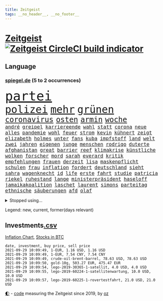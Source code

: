 ```yaml
---
title: Zeitgeist
tags: __no_header__, __no_footer__
---
```


# [Zeitgeist](https://oliz.io/zeitgeist/) [![Zeitgeist CircleCI build indicator](https://circleci.com/gh/ooz/zeitgeist.svg?style=shield)](https://circleci.com/gh/ooz/zeitgeist)

## Language

<h3><a href="https://www.spiegel.de" target="_blank">spiegel.de</a> (5 to 2 occurrences)</h3>
<p style="font-family:monospace">
<span style="font-size:32pt"><a href="news_links.html#partei" class="current">partei</a></span>
<br>
<span style="font-size:25pt"><a href="news_links.html#polizei" class="current">polizei</a></span>
<span style="font-size:25pt"><a href="news_links.html#mehr" class="current">mehr</a></span>
<span style="font-size:25pt"><a href="news_links.html#grünen" class="current">grünen</a></span>
<br>
<span style="font-size:18pt"><a href="news_links.html#coronavirus" class="current">coronavirus</a></span>
<span style="font-size:18pt"><a href="news_links.html#osten" class="current">osten</a></span>
<span style="font-size:18pt"><a href="news_links.html#armin" class="current">armin</a></span>
<span style="font-size:18pt"><a href="news_links.html#woche" class="current">woche</a></span>
<br>
<span style="font-size:12pt"><a href="news_links.html#andré" class="current">andré</a></span>
<span style="font-size:12pt"><a href="news_links.html#greipel" class="current">greipel</a></span>
<span style="font-size:12pt"><a href="news_links.html#karriereende" class="current">karriereende</a></span>
<span style="font-size:12pt"><a href="news_links.html#wahl" class="current">wahl</a></span>
<span style="font-size:12pt"><a href="news_links.html#statt" class="current">statt</a></span>
<span style="font-size:12pt"><a href="news_links.html#corona" class="current">corona</a></span>
<span style="font-size:12pt"><a href="news_links.html#neue" class="current">neue</a></span>
<span style="font-size:12pt"><a href="news_links.html#alles" class="current">alles</a></span>
<span style="font-size:12pt"><a href="news_links.html#pandemie" class="current">pandemie</a></span>
<span style="font-size:12pt"><a href="news_links.html#wohl" class="current">wohl</a></span>
<span style="font-size:12pt"><a href="news_links.html#feuer" class="current">feuer</a></span>
<span style="font-size:12pt"><a href="news_links.html#strom" class="current">strom</a></span>
<span style="font-size:12pt"><a href="news_links.html#kevin" class="current">kevin</a></span>
<span style="font-size:12pt"><a href="news_links.html#kühnert" class="current">kühnert</a></span>
<span style="font-size:12pt"><a href="news_links.html#zeigt" class="current">zeigt</a></span>
<span style="font-size:12pt"><a href="news_links.html#elizabeth" class="current">elizabeth</a></span>
<span style="font-size:12pt"><a href="news_links.html#holmes" class="current">holmes</a></span>
<span style="font-size:12pt"><a href="news_links.html#unter" class="current">unter</a></span>
<span style="font-size:12pt"><a href="news_links.html#fans" class="current">fans</a></span>
<span style="font-size:12pt"><a href="news_links.html#kuba" class="current">kuba</a></span>
<span style="font-size:12pt"><a href="news_links.html#impfstoff" class="current">impfstoff</a></span>
<span style="font-size:12pt"><a href="news_links.html#land" class="current">land</a></span>
<span style="font-size:12pt"><a href="news_links.html#welt" class="current">welt</a></span>
<span style="font-size:12pt"><a href="news_links.html#zwei" class="current">zwei</a></span>
<span style="font-size:12pt"><a href="news_links.html#jahren" class="current">jahren</a></span>
<span style="font-size:12pt"><a href="news_links.html#eigenen" class="current">eigenen</a></span>
<span style="font-size:12pt"><a href="news_links.html#junge" class="current">junge</a></span>
<span style="font-size:12pt"><a href="news_links.html#menschen" class="current">menschen</a></span>
<span style="font-size:12pt"><a href="news_links.html#rodrigo" class="current">rodrigo</a></span>
<span style="font-size:12pt"><a href="news_links.html#duterte" class="current">duterte</a></span>
<span style="font-size:12pt"><a href="news_links.html#afghanistan" class="current">afghanistan</a></span>
<span style="font-size:12pt"><a href="news_links.html#great" class="current">great</a></span>
<span style="font-size:12pt"><a href="news_links.html#barrier" class="new">barrier</a></span>
<span style="font-size:12pt"><a href="news_links.html#reef" class="new">reef</a></span>
<span style="font-size:12pt"><a href="news_links.html#klimakrise" class="current">klimakrise</a></span>
<span style="font-size:12pt"><a href="news_links.html#künstliche" class="current">künstliche</a></span>
<span style="font-size:12pt"><a href="news_links.html#wolken" class="current">wolken</a></span>
<span style="font-size:12pt"><a href="news_links.html#forscher" class="current">forscher</a></span>
<span style="font-size:12pt"><a href="news_links.html#mord" class="current">mord</a></span>
<span style="font-size:12pt"><a href="news_links.html#sarah" class="current">sarah</a></span>
<span style="font-size:12pt"><a href="news_links.html#everard" class="new">everard</a></span>
<span style="font-size:12pt"><a href="news_links.html#kritik" class="current">kritik</a></span>
<span style="font-size:12pt"><a href="news_links.html#empfehlungen" class="current">empfehlungen</a></span>
<span style="font-size:12pt"><a href="news_links.html#frauen" class="current">frauen</a></span>
<span style="font-size:12pt"><a href="news_links.html#derzeit" class="current">derzeit</a></span>
<span style="font-size:12pt"><a href="news_links.html#lisa" class="current">lisa</a></span>
<span style="font-size:12pt"><a href="news_links.html#maskenpflicht" class="current">maskenpflicht</a></span>
<span style="font-size:12pt"><a href="news_links.html#schulen" class="current">schulen</a></span>
<span style="font-size:12pt"><a href="news_links.html#frau" class="current">frau</a></span>
<span style="font-size:12pt"><a href="news_links.html#inflation" class="current">inflation</a></span>
<span style="font-size:12pt"><a href="news_links.html#fordert" class="current">fordert</a></span>
<span style="font-size:12pt"><a href="news_links.html#deutschland" class="current">deutschland</a></span>
<span style="font-size:12pt"><a href="news_links.html#sieht" class="current">sieht</a></span>
<span style="font-size:12pt"><a href="news_links.html#sahra" class="current">sahra</a></span>
<span style="font-size:12pt"><a href="news_links.html#wagenknecht" class="current">wagenknecht</a></span>
<span style="font-size:12pt"><a href="news_links.html#id" class="new">id</a></span>
<span style="font-size:12pt"><a href="news_links.html#life" class="current">life</a></span>
<span style="font-size:12pt"><a href="news_links.html#erste" class="current">erste</a></span>
<span style="font-size:12pt"><a href="news_links.html#fahrt" class="current">fahrt</a></span>
<span style="font-size:12pt"><a href="news_links.html#studie" class="current">studie</a></span>
<span style="font-size:12pt"><a href="news_links.html#patricia" class="new">patricia</a></span>
<span style="font-size:12pt"><a href="news_links.html#riekel" class="new">riekel</a></span>
<span style="font-size:12pt"><a href="news_links.html#ruhestand" class="new">ruhestand</a></span>
<span style="font-size:12pt"><a href="news_links.html#lange" class="current">lange</a></span>
<span style="font-size:12pt"><a href="news_links.html#ministerpräsident" class="current">ministerpräsident</a></span>
<span style="font-size:12pt"><a href="news_links.html#haseloff" class="current">haseloff</a></span>
<span style="font-size:12pt"><a href="news_links.html#jamaikakoalition" class="current">jamaikakoalition</a></span>
<span style="font-size:12pt"><a href="news_links.html#laschet" class="current">laschet</a></span>
<span style="font-size:12pt"><a href="news_links.html#laurent" class="current">laurent</a></span>
<span style="font-size:12pt"><a href="news_links.html#simons" class="current">simons</a></span>
<span style="font-size:12pt"><a href="news_links.html#parteitag" class="current">parteitag</a></span>
<span style="font-size:12pt"><a href="news_links.html#ethnische" class="new">ethnische</a></span>
<span style="font-size:12pt"><a href="news_links.html#säuberungen" class="new">säuberungen</a></span>
<span style="font-size:12pt"><a href="news_links.html#afd" class="current">afd</a></span>
<span style="font-size:12pt"><a href="news_links.html#olaf" class="current">olaf</a></span>
</p>
<details>
<summary>Stopped using...</summary>
<p class="former" style="font-size:12pt">
greift(346) protestiert(346) wechsel(346) aufmerksamkeit(345) bildungsministerin(345) entdeckte(345) ersatz(345) golf(345) locker(345) tempo(345) echte(344) kapitän(344) runter(344) sogenannte(344) ankunft(343) badenwürttembergs(343) geschäft(343) illegale(343) kriminelle(343) kurzfristig(343) seitdem(343) arbeiter(342) bars(342) diskutieren(342) fahrzeug(342) fühlt(342) gefüllt(342) reduziert(342) senken(342) 8000(341) attackieren(341) beschreibt(341) charlie(341) erlitten(341) fallzahlen(341) infektionen(341) kampagne(341) notfalls(341) pferd(341) stil(341) verhängen(341) verlust(341) zuhause(341) 2016(340) arsenal(340) beamter(340) benjamin(340) beweisen(340) finanzaufsicht(340) france(340) glimpflich(340) intensivbetten(340) leere(340) menge(340) veränderte(340) wunsch(340) bahnhof(339) bar(339) entlastet(339) geboten(339) gehalten(339) israelische(339) konzernchef(339) reißt(339) schadet(339) verbreitung(339) verzweifelt(339) überlebte(339) 99(338) coronazahlen(338) einziges(338) gelsenkirchen(338) geäußert(338) konfrontiert(338) länge(338) schnee(338) schulze(338) stürmer(338) suchte(338) vorstand(338) ärgert(338) 5(337) altmaier(337) dreimal(337) eindämmen(337) entsprechende(337) giftanschlag(337) gleichberechtigung(337) islamischen(337) lockdowns(337) metern(337) quote(337) scheidende(337) spaniens(337) stanley(337) swetlana(337) theater(337) tipps(337) ankündigung(336) behandlung(336) bundesland(336) christine(336) elisabeth(336) fahrrad(336) investieren(336) islamischer(336) jüdische(336) lukas(336) minute(336) plus(336) rückt(336) stecken(336) tichanowskaja(336) unabhängige(336) verpassen(336) wales(336) wälder(336) öl(336) überwachung(336) bayerns(335) bildungsforscher(335) einzig(335) entkommen(335) eustaaten(335) fabrik(335) froh(335) hinaus(335) ifoindex(335) langen(335) letzter(335) ludwig(335) psg(335) sicherte(335) standort(335) unterzeichnet(335) viren(335) welchem(335) feuerwehrleute(334) meiner(334) meldete(334) metropolen(334) nancy(334) pocht(334) studieren(334) verschwinden(334) geflogen(333) grundschüler(333) jury(333) kollege(333) löw(333) mancherorts(333) treten(333) wissenschaft(333) billionen(332) eigentümer(332) fernen(332) großeinsatz(332) m(332) rettungsschiff(332) schwindet(332) unbekannten(332) vorsprung(332) weltwirtschaft(332) 81(331) coronapolitik(331) dreht(331) feiertagen(331) flüchtlingen(331) manuel(331) of(331) organisationen(331) rechtsaußen(331) rekordmeister(331) verabreicht(331) verschwand(331) zimmer(331) 180(330) brachen(330) ecken(330) lebte(330) leipzigs(330) netanyahu(330) verbessert(330) verstärken(330) zustimmung(330) 34(329) bewährungsstrafe(329) drastischen(329) gesprengt(329) karriereberaterin(329) spekuliert(329) toter(329) verteilung(329) wochenüberblick(329) zucker(329) abgebrochen(328) dahintersteckt(328) grundlage(328) karte(328) lambrecht(328) schwieg(328) sinn(328) unterlag(328) verantwortlichen(328) weltrekord(328) durcheinander(327) phil(327) richtet(327) stieß(327) william(327) 13jähriger(326) coronaerkrankung(326) erfindung(326) gesamten(326) kimmich(326) lücke(326) robin(326) kronprinz(325) langfristig(325) bushido(324) düstere(324) herzen(324) hob(324) inhalte(324) königin(324) behaupten(323) küstenwache(323) tim(323) abgewiesen(322) amtsgericht(322) schlappe(322) varianten(322) 55(321) abkehr(321) alarmiert(321) bett(321) empfängt(321) gering(321) kontakte(321) sportlerinnen(321) zweites(321) berühmten(320) bob(320) propaganda(320) zivilen(320) karin(319) spaltet(319) umgebung(319) analysiert(318) ausrüstung(318) erschwert(318) gewinn(318) niedrigere(318) ordnung(318) präsenzunterricht(318) rollt(318) beteiligen(317) bruce(317) dfbpokal(317) riesig(317) abseits(316) brandenburger(316) bundesgesundheitsminister(316) rose(316) terrorismus(316) 82(315) aufgestellt(315) aufhalten(315) fortuna(315) hohem(315) mehrerer(315) schulschließungen(315) trauert(315) deutliches(314) erstickt(314) familienministerin(314) fliegt(314) führenden(314) krebs(314) rettung(314) betrogen(313) eigenem(313) heftiger(313) pushbacks(313) risikogruppen(313) handy(312) km/h(312) menschenrechtsverletzungen(312) philosoph(312) titelverteidiger(312) kinderpornografie(311) mutationen(311) warfen(311) gelandet(310) arbeitslose(309) erzbistum(309) spahns(309) regierungserklärung(308) wirbel(308) aktivist(307) ball(307) minderjährigen(307) bundeswehrsoldaten(306) me(306) einschalten(305) mischung(305) nebenbei(305) cover(304) schalker(304) plötzlichen(302) reus(302) skizziert(302) boni(301) festhalten(301) katharina(301) klees(301) paartherapeutin(301) schade(301) fördern(300) geht's(300) kylian(300) vermieter(300) vorherrschaft(300) dr(299) dreharbeiten(299) präsidentschaft(299) günther(298) sammelte(298) schulz(298) sturms(297) beschaffung(296) grüner(296) schätzen(295) foto(293) ksk(293) offensichtlich(293) überfordert(293) betrieben(290) engen(289) gefecht(289) coronaimpfstoffs(288) stellenabbau(288) vorsichtig(288) 56(287) pentagon(285) rache(285) daheim(284) höhepunkt(284) schwimmen(283) drohung(282) wirtschaftsleistung(282) vergleichsweise(279) 85(278) coronaimpfzentrum(278) häuslicher(278) riesigen(277) würdigung(277) 34jährige(274) bestechung(274) entführt(273) bundeskabinett(272) freiheiten(272) krach(272) rechter(272) impfdosis(267) abhilfe(266) würdigt(266) interviews(265) 13jährige(264) abgabe(264) brutalen(263) rüstet(262) malaysia(261) pfleger(261) biontech/pfizer(260) gerammt(257) katzen(257) variante(256) geheimdienst(255) partnerin(255) souveränität(254) coronavakzine(252) arzneimittelbehörde(251) laufende(250) eingesperrt(249) außergewöhnlich(247) dürre(247) jener(245) blitz(243) gewinne(241) texte(241) 68(239) technische(232) kreuzung(231) genießen(230) iv(230) zustimmen(230) stürmten(228) coronainzidenzen(227) ingolstadt(227) erkämpft(225) eigentliche(224) coronamasken(222) gegeneinander(222) angemessene(221) schiebt(221) singen(218) estland(217) etappe(214) heutige(214) nationalpark(213) flüsse(211) traumberuf(210) ewigen(209) herausfordern(205) soldatinnen(205) verteuert(204) sonderlich(203) chile(202) konkreten(202) trümmern(201) unzureichend(201) echter(198) geschlossenen(198) beunruhigt(196) belgier(195) g(195) fassungslos(192) großmeister(190) verlaufen(190) oberverwaltungsgericht(188) unverständnis(188) lösten(187) abgewehrt(182) beschreiben(181) gekippt(181) ministern(181) strebt(181) lucaapp(180) marvin(180) nachrichtendienste(179) usgeheimdienste(179) verantwortliche(178) erledigt(176) szenarien(176) beileid(175) dieter(173) horrende(173) nationaler(173) athen(172) baku(172) vettel(168) bosch(167) durchschnitt(167) missglückten(166) besetzen(165) frontal(165) schafften(165) ausrichten(164) beerben(164) kürzester(164) passende(164) verbleib(164) homophobe(163) rauf(163) teilzeit(163) wunde(163) abgeschnitten(162) kanzlerkandidatin(162) ken(162) entschlossen(161) kleinflugzeug(161) aussprache(160) charité(160) eigentore(160) mexikos(160) fahrlässiger(159) coronainzidenz(158) gucken(158) zoff(158) ostküste(157) rennstall(157) angebote(155) landesverband(155) unis(155) konsumiert(153) tabu(153) aufreger(151) kellner(151) heiter(150) pomp(150) broadway(148) enthalten(148) frauenbundesliga(148) selbstmordattentäter(148) abbas(147) niels(146) samoa(146) tunnel(146) nordamerika(145) erfülle(144) exverfassungsschutzchef(144) knappe(144) blutigen(143) werte(142) pflegen(141) lebensgefährliche(139) schädlichen(138) neukölln(137) reederei(137) sozialleistungen(137) weimarer(136) gegensatz(135) massachusetts(134) mbappé(134) motorrad(134) poleposition(133) zweijähriges(133) ladesäulen(132) todesfall(132) baerbocks(131) finales(130) transfer(130) genesene(129) vereine(129) albanien(128) bundeswehrhelfer(128) großfeuer(128) auseinandersetzen(127) machtoptionen(127) square(126) lediglich(125) louisa(125) prix(125) ungerecht(125) 2013(124) vita(124) vize(124) bretagne(123) bio(122) vorreiter(122) skateboarden(121) hofmann(120) schönheit(120) heimkehr(119) schwule(118) lobbyisten(117) usverteidigungsministerium(117) feierlichkeiten(115) fähre(115) seltenes(115) folgten(113) nachbesserungen(113) reicher(112) dauerregen(111) wachsenden(111) gewerkschafter(110) lebenslauf(110) birgt(109) gewitter(109) nahostkonflikt(109) betreiberfirma(108) zugeschlagen(108) jamie(107) selbstbewusstsein(107) beschränkt(106) dorthin(106) peinlich(106) rundfahrt(106) vermieten(106) familienministerium(105) gesprungen(105) kommentieren(105) litten(105) seeweg(105) solar(105) wessen(105) absagen(104) vertrauter(104) mangelhafter(103) überfielen(103) revolutionieren(102) vielfaches(102) usstreitkräfte(101) beleidigten(100) heimischen(100) teuerung(100) decke(99) gottesdienst(99) wettbewerbshüter(99) zerstörungen(99) arrangieren(98) getreten(98) ausreise(97) lahmlegen(97) stellenweise(97) außergewöhnliches(96) menschenrechtsaktivistin(96) monaco(96) fünfjähriger(95) klettern(95) verräter(95) atomkraftwerk(94) my(94) pandemien(94) princess(94) unterschreibt(94) beschäftigung(93) flugzeugträger(93) künstlerische(92) comebackversuch(91) terroranschlägen(91) abrechnungsbetrug(90) ausgebremst(90) ewa(90) ideale(90) mafiosos(90) pajor(90) 14jährige(89) bachelet(89) fallschirm(89) gosens(89) gruppenphase(89) optisch(89) kontingente(88) visum(88) knochen(87) kohlschreiber(87) soweit(87) welterfolg(87) massengrab(86) lincoln(85) plage(85) stabilisieren(85) jemals(84) meiden(84) nashville(84) pendler(84) warburgbank(84) zitierte(84) ausgehandelt(83) brandanschläge(83) gesänge(83) janeiro(83) regierungsbündnis(83) systeme(83) sätzen(83) deutschebanktochter(82) gescheiterten(82) lloyd(82) starkregen(82) tragweite(82) unverändert(82) webber(82) bundespolizist(81) finde(81) linker(81) punkband(81) überzogene(81) entsorgt(80) forderungskatalog(80) pizza(80) schmale(80) wahlkampfchef(80) begannen(79) britta(79) kalifornischen(79) leichtverletzte(79) pflegebranche(79) regenfälle(79) aktienfonds(78) atalay(78) brannte(78) coronaursprung(78) ernste(78) hebel(78) pinar(78) südeuropa(78) ultrarechte(77) wale(77) überbrückungshilfe(77) abgerufen(76) auswärtige(76) zehnjährige(76) ansteckungsgefahr(75) bruchteil(75) höhn(75) luftschläge(75) mester(75) sixt(75) unterliegen(75) beeindruckende(74) grieche(74) hymne(74) sommerpause(74) behauptete(73) eingezogen(73) niedergelegt(73) bahnt(72) fehlerhaft(72) trubel(72) besorgniserregend(71) börsenwert(71) pfiffe(71) rechenzentren(71) sehenswerten(71) standstreifen(71) verlagern(71) 1963(70) blei(70) dfbnationalspieler(70) klubszene(70) tierleid(70) umweltgründen(70) vormundschaft(70) kader(69) millionenentschädigung(69) pandabären(69) rotten(69) totschlag(69) uganda(69) gefährdeten(68) geurteilt(68) mind(68) tatsachen(68) yang(68) johnny(67) stockt(67) theory(67) ungerechte(67) willkür(67) 72(66) antrittsbesuch(66) aufgeflogen(66) existiert(66) neugeborene(66) stränden(66) warteten(66) zurückgelassen(66) primož(65) roglič(65) sätze(65) begnadigt(64) chefs(64) heim(64) minijobs(64) restriktive(64) süddeutschland(64) vertretungen(64) 24jährige(63) antrat(63) ginter(63) küssen(63) linkenfraktionschef(63) offensivspieler(63) wüten(63) ed(62) euroraum(62) expertengremium(62) hauseinsturz(62) nevada(62) uss(62) bundeswehreinsatz(61) gräbern(61) lukaku(61) primoz(61) roglic(61) romelu(61) symptomen(61) wahlprogramme(61) wetterkatastrophen(61) bundesverkehrsminister(60) ridle(60) tagessieg(60) vermeintlicher(60) absurden(59) abwehrchef(59) auslöste(59) axel(59) blutspritzer(59) frühes(59) glatte(59) gorillas(59) impfstoffproduktion(59) militärmaschine(59) murray(59) out(59) bestürzt(58) betrachten(58) fläche(58) kolumnistin(58) sieglos(58) usstützpunkt(58) berechnen(57) emviertelfinale(57) podolski(57) selbstmordanschlag(57) steuerkonzept(57) wäldern(57) überfüllte(57) auslandspodcast(56) aussagekräftig(56) evakuierung(56) fühlte(56) gleitet(56) hassverbrechen(56) miloš(56) oberbürgermeisterin(56) scannen(56) zeman(56) 2007(55) bliebe(55) etappen(55) leblos(55) nerdige(55) slowene(55) 25jähriger(54) bedeutenden(54) frist(54) impfraten(54) strikten(54) umzug(54) usarmee(54) blind(53) brandballons(53) coop(53) daxkonzerne(53) hüfte(53) interstate(53) krachte(53) miliz(53) resolution(53) begeisterung(52) hafer(52) nils(52) politt(52) seltsam(52) 36jährige(51) aufwendig(51) belästigungen(51) brillante(51) errichtet(51) niederschlag(51) sommerloch(51) zugesprochen(51) erzieherinnen(50) evakuierungen(50) schrecklich(50) unbestimmte(50) beatles(49) maps(49) augsburger(48) stadions(48) wanderer(48) 14jähriger(47) außergewöhnliche(47) erkennbar(47) heißluftballon(47) hoteleinsturz(47) signalwirkung(47) gelaufen(46) herzlich(46) lax(46) luftreinigern(46) uswahlrecht(46) vollständige(46) überflutungen(46) anschlagsserie(45) crown(45) einsetzt(45) erftstadt(45) gebeutelt(45) mads(45) quälen(45) transferticker(45) beinen(44) flutgebieten(44) freundeskreis(44) manch(44) paralympicssieger(44) rehm(44) beirat(43) córdoba(43) hektar(43) holiday(43) juristischen(43) salz(43) spot(43) begründen(42) installiert(42) löbel(42) nikolas(42) abfall(41) beseitigen(41) erftstadtblessem(41) gags(41) milliardengeschäft(41) olympisch(41) schätzt(41) spa(41) externen(40) iocpräsident(40) qualifiziert(40) vertragsverlängerung(40) kette(39) kommando(39) schwimmt(39) besserwisserei(38) comedy(38) dirigentin(38) erfassung(38) flutkatastophe(38) goldmedaillen(38) pistols(38) taekwondokämpferin(38) tu(38) vergebens(38) wahlkampfdebatte(38) weltstars(38) bitter(37) cdubundestagsabgeordneten(37) deiche(37) hinkt(37) norweger(37) rettungshubschrauber(37) verkaufte(37) abzugeben(36) aufsteigen(36) frech(36) fukushima(36) fußballtransferticker(36) spezialteam(36) südfrankreich(36) wette(36) cell(35) donda(35) gärtner(35) kais(35) stromschlag(35) tunesier(35) vizepräsidentin(35) lastenrad(34) ortschaften(34) broadcast(33) feuerwehrleuten(33) fußballerin(33) görlitz(33) hilfeleistung(33) rtlmoderatorin(33) supermärkte(33) tvspot(33) usnotenbank(33) würdigen(33) algerier(32) eröffnungsfeier(32) lynchmord(32) atomwaffen(31) aufräumarbeiten(31) gladbacher(31) hauptsache(31) kuriosem(31) kurzsichtig(31) neffe(31) stonehenge(31) streitthemen(31) tierreich(31) verpatzt(31) weitspringer(31) friedhof(30) gemeint(30) bilanzen(29) nachträglich(29) pandazwillinge(29) rutscht(29) unterdrückung(29) 700(28) gekocht(28) moratorium(28) querdenkerprotesten(28) zutiefst(28) angreifern(27) autovermieter(27) azzedine(27) binden(27) erging(27) feinstaub(27) griffin(27) lagab(27) sektor(27) triumphs(27) verließen(27) windstrom(27) wochenenden(27) zivile(27) ächzt(27) cunha(26) entkam(26) gerissen(26) industriegebiet(26) personalausweis(26) shady(26) vermietet(26) öffentlicher(26) fiskus(25) kalifornier(25) regnet(25) ukrainische(25) übereinstimmend(25) 70jährige(24) ibiza(24) polizeigewahrsam(24) schulstart(24) strafrechtliche(24) stralsund(24) usfirma(24) einspruch(23) geringsten(23) heinz(23) bezug(22) seth(22) toilettenpause(22) bekomme(21) berechnet(21) lernte(21) like(21) rügen(21) 190(20) epidemische(20) existenzsorgen(20) kumpel(20) midyatli(20) stagniert(20) surfen(20) unübersichtlich(20) ausbildungsverträge(19) bahnvorstand(19) einschlug(19) fahrlässigen(19) fußballtrainer(19) spdwahlkampf(19) typischen(19) warteschleife(19) 15jährigen(18) demonstrierende(18) greifswald(18) speiseplan(18) achtet(17) bryan(17) muhammad(17) stone(17) vuelta(17) euböa(16) grünenfraktionschefin(16) knast(16) waldes(16) windschutzscheibe(16) denverclanstar(15) mobbingvorwürfe(15) tabellenführer(15) verbrannt(15) verfallen(15) bobic(14) bundesligastart(14) datteln(14) elvis(14) hoffenheim(14) händen(14) taugen(14) absicherung(13) autopilot(13) dreijährige(13) einbringen(13) ingrid(13) inzidenzwert(13) klopp(13) nachbarstaaten(13) schiffsstau(13) anzieht(12) dflchefin(12) evakuierungsflüge(12) gene(12) saisonauftakt(12) schicksale(12) sicherheitsexperte(12) topstürmer(12) verspürt(12) druckmittel(11) erhöhter(11) exemplar(11) freundliche(11) fünfmal(11) geleistet(11) talibanführer(11) verordnung(11)
</p>
</details>
<p>Legend: <span class="new">new</span>, <span class="current">current</span>, <span class="former">former(days relevant)</span></p>

## Investments[.csv](investments.csv)

[Inflation Chart](https://inflationchart.com),
[Stocks in BTC](https://stonksinbtc.xyz/)

```
date, investment, buy price, sell price
2021-09-29 10:09:49, 1-EUR, 1.16 USD, 1.16 USD
2021-09-29 10:09:49, 1-EUR, 7.54 CNY, 7.54 CNY
2021-09-29 10:09:49, crude-oil-brent-barrel, 78.63 USD, 78.63 USD
2021-09-29 10:09:50, gold-10g, 503.27 EUR, 475.47 EUR
2021-09-29 10:09:54, lego-2019-30365-1-satellit, 4.0 USD, 4.0 USD
2021-09-29 10:09:55, lego-2019-60224-1-satellitenwartung, 10.0 USD, 10.0 USD
2021-09-29 10:09:57, lego-2019-60225-1-rovertestfahrt, 21.0 USD, 21.0 USD
```

<footer>
<a href="javascript:toggleTheme()" class="nav">🌓</a>
- <a href="https://github.com/ooz/zeitgeist">code</a> measuring the Zeitgeist since 2019, by <a href="https://oliz.io">oz</a>
</footer>
